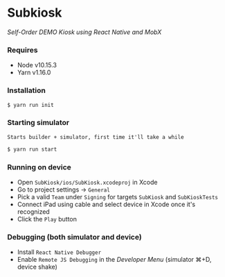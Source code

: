 # Subkiosk
*Self-Order DEMO Kiosk using React Native and MobX*

### Requires
- Node v10.15.3
- Yarn v1.16.0

### Installation
```sh
$ yarn run init
```

### Starting simulator
`Starts builder + simulator, first time it'll take a while`
```sh
$ yarn run start
```

### Running on device
- Open `SubKiosk/ios/SubKiosk.xcodeproj` in Xcode
- Go to project settings -> `General`
- Pick a valid `Team` under `Signing` for targets `SubKiosk` and `SubKioskTests`
- Connect iPad using cable and select device in Xcode once it's recognized
- Click the `Play` button

### Debugging (both simulator and device)
- Install `React Native Debugger`
- Enable `Remote JS Debugging` in the _Developer Menu_ (simulator ⌘+D, device shake)
